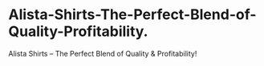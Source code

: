 # Alista-Shirts-The-Perfect-Blend-of-Quality-Profitability.
Alista Shirts – The Perfect Blend of Quality &amp; Profitability!
